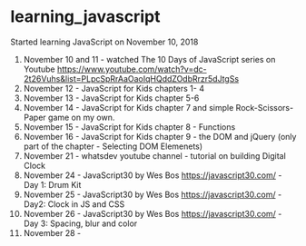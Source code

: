 # learning_javascript

Started learning JavaScript on November 10, 2018
1. November 10 and 11 - watched The 10 Days of JavaScript series on Youtube 
https://www.youtube.com/watch?v=dc-2t26Vuhs&list=PLpcSpRrAaOaoIqHQddZOdbRrzr5dJtgSs
2. November 12 - JavaScript for Kids chapters 1- 4
3. November 13 - JavaScript for Kids chapter 5-6
4. November 14 - JavaScript for Kids chapter 7 and simple Rock-Scissors-Paper game on my own. 
5. November 15 - JavaScript for Kids chapter 8 - Functions
6. November 16 - JavaScript for Kids chapter 9 - the DOM and jQuery (only part of the chapter - Selecting DOM Elemenets)
7. November 21 - whatsdev youtube channel - tutorial on building Digital Clock
8. November 24 - JavaScript30 by Wes Bos https://javascript30.com/ - Day 1: Drum Kit
9. November 25 - JavaScript30 by Wes Bos https://javascript30.com/ - Day2: Clock in JS and CSS
10. November 26 - JavaScript30 by Wes Bos https://javascript30.com/  - Day 3: Spacing, blur and color
11. November 28 - 
